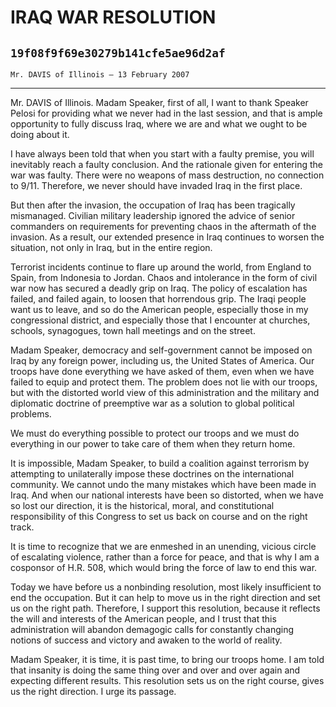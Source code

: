 # IRAQ WAR RESOLUTION
## `19f08f9f69e30279b141cfe5ae96d2af`
`Mr. DAVIS of Illinois — 13 February 2007`

---


Mr. DAVIS of Illinois. Madam Speaker, first of all, I want to thank 
Speaker Pelosi for providing what we never had in the last session, and 
that is ample opportunity to fully discuss Iraq, where we are and what 
we ought to be doing about it.

I have always been told that when you start with a faulty premise, 
you will inevitably reach a faulty conclusion. And the rationale given 
for entering the war was faulty. There were no weapons of mass 
destruction, no connection to 9/11. Therefore, we never should have 
invaded Iraq in the first place.

But then after the invasion, the occupation of Iraq has been 
tragically mismanaged. Civilian military leadership ignored the advice 
of senior commanders on requirements for preventing chaos in the 
aftermath of the invasion. As a result, our extended presence in Iraq 
continues to worsen the situation, not only in Iraq, but in the entire 
region.

Terrorist incidents continue to flare up around the world, from 
England to Spain, from Indonesia to Jordan. Chaos and intolerance in 
the form of civil war now has secured a deadly grip on Iraq. The policy 
of escalation has failed, and failed again, to loosen that horrendous 
grip. The Iraqi people want us to leave, and so do the American people, 
especially those in my congressional district, and especially those 
that I encounter at churches, schools, synagogues, town hall meetings 
and on the street.

Madam Speaker, democracy and self-government cannot be imposed on 
Iraq by any foreign power, including us, the United States of America. 
Our troops have done everything we have asked of them, even when we 
have failed to equip and protect them. The problem does not lie with 
our troops, but with the distorted world view of this administration 
and the military and diplomatic doctrine of preemptive war as a 
solution to global political problems.

We must do everything possible to protect our troops and we must do 
everything in our power to take care of them when they return home.

It is impossible, Madam Speaker, to build a coalition against 
terrorism by attempting to unilaterally impose these doctrines on the 
international community. We cannot undo the many mistakes which have 
been made in Iraq. And when our national interests have been so 
distorted, when we have so lost our direction, it is the historical, 
moral, and constitutional responsibility of this Congress to set us 
back on course and on the right track.

It is time to recognize that we are enmeshed in an unending, vicious 
circle of escalating violence, rather than a force for peace, and that 
is why I am a cosponsor of H.R. 508, which would bring the force of law 
to end this war.

Today we have before us a nonbinding resolution, most likely 
insufficient to end the occupation. But it can help to move us in the 
right direction and set us on the right path. Therefore, I support this 
resolution, because it reflects the will and interests of the American 
people, and I trust that this administration will abandon demagogic 
calls for constantly changing notions of success and victory and awaken 
to the world of reality.

Madam Speaker, it is time, it is past time, to bring our troops home. 
I am told that insanity is doing the same thing over and over and over 
again and expecting different results. This resolution sets us on the 
right course, gives us the right direction. I urge its passage.